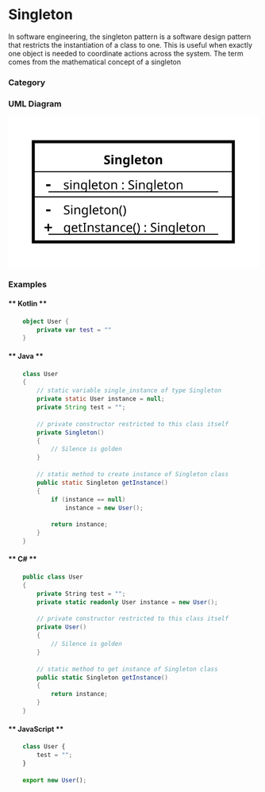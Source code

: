 # Singleton

In software engineering, the singleton pattern is a software design pattern that restricts the instantiation of a class to one. This is useful when exactly one object is needed to coordinate actions across the system. The term comes from the mathematical concept of a singleton

### Category


### UML Diagram

![Singleton UML](/assets/uml/singleton.svg)

### Examples

<!-- tabs:start -->

#### ** Kotlin **

```kotlin
    object User {
        private var test = ""
    }
```

#### ** Java **

```java
    class User
    {
        // static variable single_instance of type Singleton
        private static User instance = null;
        private String test = "";

        // private constructor restricted to this class itself
        private Singleton()
        {
            // Silence is golden
        }

        // static method to create instance of Singleton class
        public static Singleton getInstance()
        {
            if (instance == null)
                instance = new User();

            return instance;
        }
    }
```

#### ** C# **

```csharp
    public class User
    {
        private String test = "";
        private static readonly User instance = new User();

        // private constructor restricted to this class itself
        private User()
        {
            // Silence is golden
        }

        // static method to get instance of Singleton class
        public static Singleton getInstance()
        {
            return instance;
        }
    }
```

#### ** JavaScript **

```js
    class User {
        test = "";
    }

    export new User();
```

<!-- tabs:end -->
